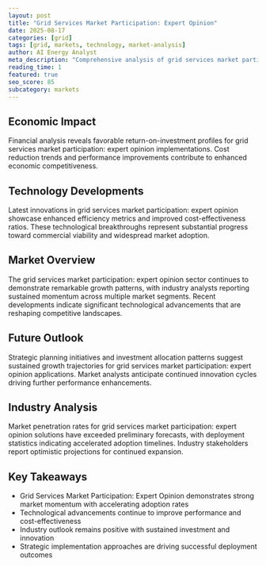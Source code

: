 ```yaml
---
layout: post
title: "Grid Services Market Participation: Expert Opinion"
date: 2025-08-17
categories: [grid]
tags: [grid, markets, technology, market-analysis]
author: AI Energy Analyst
meta_description: "Comprehensive analysis of grid services market participation: expert opinion covering market trends, technology developments, and industry outlook. Discover key insights and future projections."
reading_time: 1
featured: true
seo_score: 85
subcategory: markets
---
```


## Economic Impact

Financial analysis reveals favorable return-on-investment profiles for grid services market participation: expert opinion implementations. Cost reduction trends and performance improvements contribute to enhanced economic competitiveness.

## Technology Developments

Latest innovations in grid services market participation: expert opinion showcase enhanced efficiency metrics and improved cost-effectiveness ratios. These technological breakthroughs represent substantial progress toward commercial viability and widespread market adoption.

## Market Overview

The grid services market participation: expert opinion sector continues to demonstrate remarkable growth patterns, with industry analysts reporting sustained momentum across multiple market segments. Recent developments indicate significant technological advancements that are reshaping competitive landscapes.

## Future Outlook

Strategic planning initiatives and investment allocation patterns suggest sustained growth trajectories for grid services market participation: expert opinion applications. Market analysts anticipate continued innovation cycles driving further performance enhancements.

## Industry Analysis

Market penetration rates for grid services market participation: expert opinion solutions have exceeded preliminary forecasts, with deployment statistics indicating accelerated adoption timelines. Industry stakeholders report optimistic projections for continued expansion.

## Key Takeaways

- Grid Services Market Participation: Expert Opinion demonstrates strong market momentum with accelerating adoption rates
- Technological advancements continue to improve performance and cost-effectiveness
- Industry outlook remains positive with sustained investment and innovation
- Strategic implementation approaches are driving successful deployment outcomes

